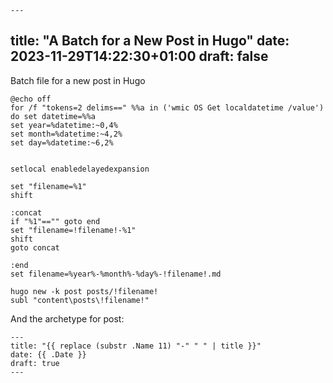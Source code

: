 	---
title: "A Batch for a New Post in Hugo"
date: 2023-11-29T14:22:30+01:00
draft: false
---

Batch file for a new post in Hugo


	@echo off
	for /f "tokens=2 delims==" %%a in ('wmic OS Get localdatetime /value') do set datetime=%%a
	set year=%datetime:~0,4%
	set month=%datetime:~4,2%
	set day=%datetime:~6,2%


	setlocal enabledelayedexpansion

	set "filename=%1"
	shift

	:concat
	if "%1"=="" goto end
	set "filename=!filename!-%1"
	shift
	goto concat

	:end
	set filename=%year%-%month%-%day%-!filename!.md

	hugo new -k post posts/!filename!
	subl "content\posts\!filename!"


And the archetype for post:

	---
	title: "{{ replace (substr .Name 11) "-" " " | title }}"
	date: {{ .Date }}
	draft: true
	---